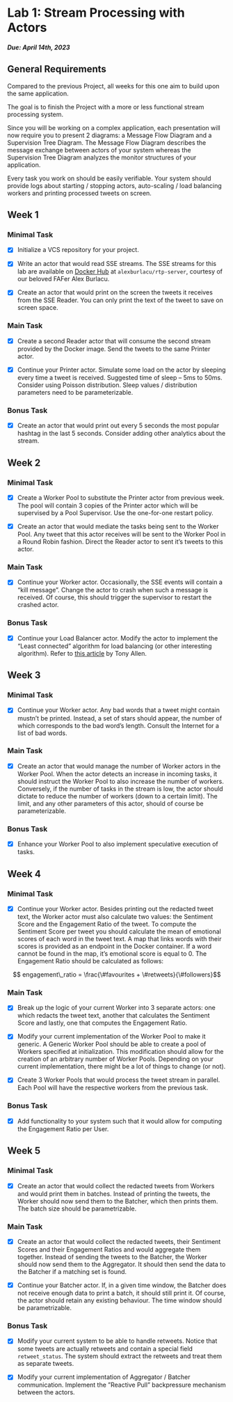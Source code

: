# Lab 1: Stream Processing with Actors

##### Due: April 14th, 2023

## General Requirements

Compared to the previous Project, all weeks for this one aim to build upon the same application.

The goal is to finish the Project with a more or less functional stream processing system.

Since you will be working on a complex application, each presentation will now require you to present 2 diagrams: a Message Flow Diagram and a Supervision Tree Diagram. The Message Flow Diagram describes the message exchange between actors of your system whereas the Supervision Tree Diagram analyzes the monitor structures of your application.

Every task you work on should be easily verifiable. Your system should provide logs about starting / stopping actors, auto-scaling / load balancing workers and printing processed tweets
on screen.

## Week 1

### Minimal Task

- [x] Initialize a VCS repository for your project.

- [x] Write an actor that would read SSE streams. The SSE streams for this lab are available on [Docker Hub](https://hub.docker.com/) at `alexburlacu/rtp-server`, courtesy of our beloved FAFer Alex
Burlacu.

- [x] Create an actor that would print on the screen the tweets it receives from the SSE Reader. You can only print the text of the tweet to save on screen space.

### Main Task

- [x] Create a second Reader actor that will consume the second stream provided by the Docker image. Send the tweets to the same Printer actor.

- [x] Continue your Printer actor. Simulate some load on the actor by sleeping every time a tweet is received. Suggested time of sleep – 5ms to 50ms. Consider using Poisson distribution. Sleep values / distribution parameters need to be parameterizable.

### Bonus Task

- [x] Create an actor that would print out every 5 seconds the most popular hashtag in the last 5 seconds. Consider adding other analytics about the stream.

## Week 2

### Minimal Task

- [x] Create a Worker Pool to substitute the Printer actor from previous week. The pool will contain 3 copies of the Printer actor which will be supervised by a Pool Supervisor.
Use the one-for-one restart policy.

- [x] Create an actor that would mediate the tasks being sent to the Worker Pool. Any tweet that this actor receives will be sent to the Worker Pool in a Round Robin fashion. Direct the Reader actor to sent it’s tweets to this actor.

### Main Task

- [x] Continue your Worker actor. Occasionally, the SSE events will contain a “kill message”. Change the actor to crash when such a message is received. Of course, this should trigger the supervisor to restart the crashed actor.

### Bonus Task 

- [x] Continue your Load Balancer actor. Modify the actor to implement the “Least connected” algorithm for load balancing (or other interesting algorithm). Refer to [this article](https://blog.envoyproxy.io/examining-load-balancing-algorithms-with-envoy-1be643ea121c) by Tony Allen.

## Week 3

### Minimal Task

- [x] Continue your Worker actor. Any bad words that a tweet might contain mustn’t be printed. Instead, a set of stars should appear, the number of which corresponds to the bad word’s length. Consult the Internet for a list of bad words.

### Main Task

- [x] Create an actor that would manage the number of Worker actors in the Worker Pool. When the actor detects an increase in incoming tasks, it should instruct the Worker Pool to also increase the number of workers. Conversely, if the number of tasks in the stream is low, the actor should dictate to reduce the number of workers (down to a certain limit). The limit, and any other parameters of this actor, should of course be parameterizable.

### Bonus Task

- [x] Enhance your Worker Pool to also implement speculative execution of tasks.

## Week 4

### Minimal Task

- [x] Continue your Worker actor. Besides printing out the redacted tweet text, the Worker actor must also calculate two values: the Sentiment Score and the Engagement Ratio of the tweet. To compute the Sentiment Score per tweet you should calculate the mean of emotional scores of each word in the tweet text. A map that links words with their scores is provided as an endpoint in the Docker container. If a word cannot be found in the map, it’s emotional score is equal to 0. The Engagement Ratio should be calculated as follows:

```math
    engagement\_ratio = \frac{\#favourites + \#retweets}{\#followers}
```

### Main Task

- [x] Break up the logic of your current Worker into 3 separate actors: one which redacts the tweet text, another that calculates the Sentiment Score and lastly, one that computes the Engagement Ratio.

- [x] Modify your current implementation of the Worker Pool to make it generic. A Generic Worker Pool should be able to create a pool of Workers specified at initialization. This modification should allow for the creation of an arbitrary number of Worker Pools. Depending on your current implementation, there might be a lot of things to change (or not).

- [x] Create 3 Worker Pools that would process the tweet stream in parallel. Each Pool will have the respective workers from the previous task.

### Bonus Task

- [x] Add functionality to your system such that it would allow for computing the Engagement Ratio per User.

## Week 5

### Minimal Task

- [x] Create an actor that would collect the redacted tweets from Workers and would print them in batches. Instead of printing the tweets, the Worker should now send them to the Batcher, which then prints them. The batch size should be parametrizable.

### Main Task

- [x] Create an actor that would collect the redacted tweets, their Sentiment Scores and their Engagement Ratios and would aggregate them together. Instead of sending the tweets to the Batcher, the Worker should now send them to the Aggregator. It should then send the data to the Batcher if a matching set is found.

- [x] Continue your Batcher actor. If, in a given time window, the Batcher does not receive enough data to print a batch, it should still print it. Of course, the actor should retain any existing behaviour. The time window should be parametrizable.

### Bonus Task

- [x] Modify your current system to be able to handle retweets. Notice that some tweets are actually retweets and contain a special field `retweet_status`. The system should extract the retweets and treat them as separate tweets.

- [x] Modify your current implementation of Aggregator / Batcher communication. Implement the ”Reactive Pull” backpressure mechanism between the actors.
